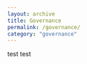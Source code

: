 ```yaml
---
layout: archive
title: Governance
permalink: /governance/
category: "governance"
---
```



test
test
